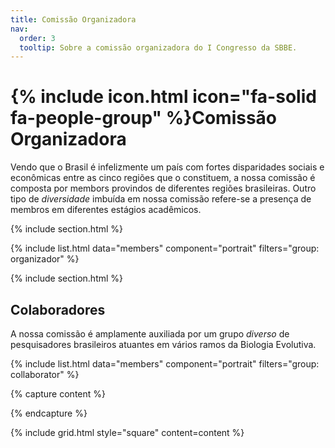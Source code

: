 ```yaml
---
title: Comissão Organizadora
nav:
  order: 3
  tooltip: Sobre a comissão organizadora do I Congresso da SBBE.
---
```


# {% include icon.html icon="fa-solid fa-people-group" %}Comissão Organizadora

Vendo que o Brasil é infelizmente um país com fortes disparidades sociais e econômicas entre as cinco regiões que o constituem, a nossa comissão é composta por membors provindos de diferentes regiões brasileiras. Outro tipo de _diversidade_ imbuída em nossa comissão refere-se a presença de membros em diferentes estágios acadêmicos.

{% include section.html %}

{% include list.html data="members" component="portrait" filters="group: organizador" %}

{% include section.html %}

## Colaboradores

A nossa comissão é amplamente auxiliada por um grupo _diverso_ de pesquisadores brasileiros atuantes em vários ramos da Biologia Evolutiva.

{% include list.html data="members" component="portrait" filters="group: collaborator" %}

{% capture content %}

{% endcapture %}

{% include grid.html style="square" content=content %}